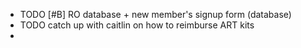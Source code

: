 - TODO [#B] RO database + new member's signup form (database)
- TODO catch up with caitlin on how to reimburse ART kits
-